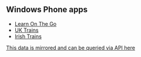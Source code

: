 ## Windows Phone apps

* [Learn On The Go](http://www.windowsphone.com/en-gb/store/app/learn-on-the-go/aca60941-2945-49e7-afd2-adbe5625df12)
* [UK Trains](http://www.windowsphone.com/en-gb/store/app/uk-trains/ef62d461-861c-4a9f-9198-8768532cc6aa)
* [Irish Trains](http://www.windowsphone.com/en-ie/store/app/irish-trains/2d4c7bff-bbea-400d-a95b-d2b60cb1933b)



 [This data is mirrored and can be queried via API here](https://www.exversion.com/data/view/6JQ9X04GFKS30H4)